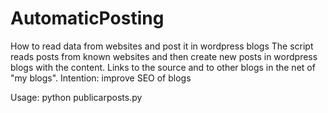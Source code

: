 # AutomaticPosting
How to read data from websites and post it in wordpress blogs
The script reads posts from known websites and then create new posts in wordpress blogs with the content.
Links to the source and to other blogs in the net of "my blogs".
Intention: improve SEO of blogs

Usage: python publicarposts.py
